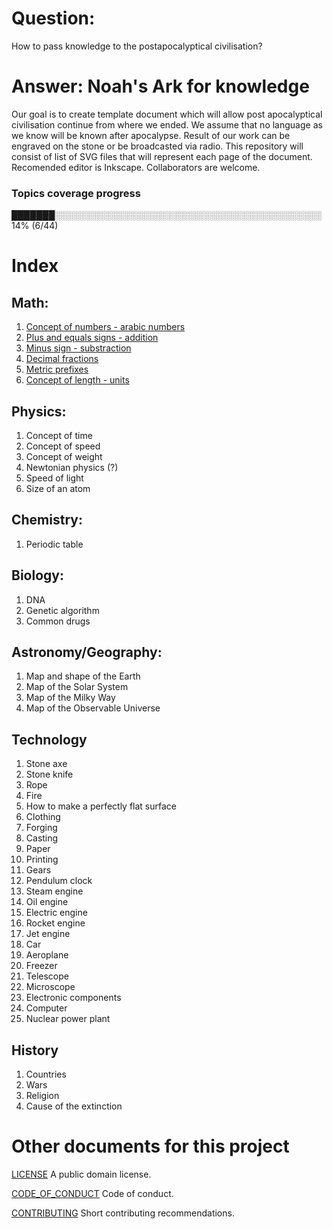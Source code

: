 # Question:
How to pass knowledge to the postapocalyptical civilisation?

# Answer: Noah's Ark for knowledge
Our goal is to create template document which will allow post apocalyptical civilisation continue from where we ended. We assume that no language as we know will be known after apocalypse. Result of our work can be engraved on the stone or be broadcasted via radio. This repository will consist of list of SVG files that will represent each page of the document. Recomended editor is Inkscape. Collaborators are welcome. 

### Topics coverage progress
███████░░░░░░░░░░░░░░░░░░░░░░░░░░░░░░░░░░░░░░░░░░░ 14% (6/44)

# Index
## Math:

1. [Concept of numbers - arabic numbers](Math/1.%20Concept%20of%20numbers%20-%20arabic%20numbers.svg)
2. [Plus and equals signs - addition](Math/2.%20Plus%20and%20equals%20signs%20-%20addition.svg)
3. [Minus sign - substraction](Math/3.%20Minus%20sign%20-%20substraction.svg)
4. [Decimal fractions](Math/4.%20Decimal%20fractions.svg)
5. [Metric prefixes](Math/5.%20Metric%20prefixes.svg)
6. [Concept of length - units](Math/6.%20Concept%20of%20length%20-%20units.svg)

## Physics:

1. Concept of time
2. Concept of speed
3. Concept of weight
4. Newtonian physics (?)
5. Speed of light
6. Size of an atom

## Chemistry:

1. Periodic table

## Biology:

1. DNA
2. Genetic algorithm
3. Common drugs

## Astronomy/Geography:

1. Map and shape of the Earth
2. Map of the Solar System
3. Map of the Milky Way
4. Map of the Observable Universe

## Technology

1. Stone axe
2. Stone knife
3. Rope
4. Fire
5. How to make a perfectly flat surface
6. Clothing
7. Forging
8. Casting
9. Paper
10. Printing
11. Gears
12. Pendulum clock
13. Steam engine
14. Oil engine
15. Electric engine
16. Rocket engine
17. Jet engine
18. Car
19. Aeroplane
20. Freezer
21. Telescope
22. Microscope
23. Electronic components
24. Computer
25. Nuclear power plant 

## History

1. Countries
2. Wars
3. Religion
4. Cause of the extinction

# Other documents for this project
[LICENSE](LICENSE) A public domain license.

[CODE_OF_CONDUCT](CODE_OF_CONDUCT.md) Code of conduct.

[CONTRIBUTING](CONTRIBUTING.md) Short contributing recommendations.

